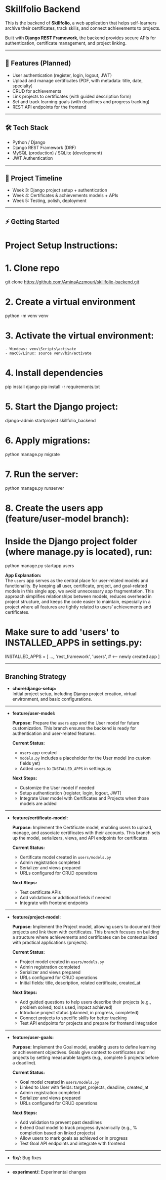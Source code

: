 # Skillfolio Backend

This is the backend of **Skillfolio**, a web application that helps self-learners archive their certificates, track skills, and connect achievements to projects.

Built with **Django REST Framework**, the backend provides secure APIs for authentication, certificate management, and project linking.

---

## 🚀 Features (Planned)

- User authentication (register, login, logout, JWT)
- Upload and manage certificates (PDF, with metadata: title, date, specialty)
- CRUD for achievements
- Link projects to certificates (with guided description form)
- Set and track learning goals (with deadlines and progress tracking)
- REST API endpoints for the frontend

---

## 🛠️ Tech Stack

- Python / Django
- Django REST Framework (DRF)
- MySQL (production) / SQLite (development)
- JWT Authentication

---

## 📅 Project Timeline

- Week 3: Django project setup + authentication
- Week 4: Certificates & achievements models + APIs
- Week 5: Testing, polish, deployment

---

## ⚡ Getting Started

# Project Setup Instructions:

# 1. Clone repo

git clone https://github.com/AminaAzzmouri/skillfolio-backend.git

# 2. Create a virtual environment

python -m venv venv

# 3. Activate the virtual environment:

    - Windows: venv\Scripts\activate
    - macOS/Linux: source venv/bin/activate

# 4. Install dependencies

pip install django
pip install -r requirements.txt

# 5. Start the Django project:

django-admin startproject skillfolio_backend

# 6. Apply migrations:

python manage.py migrate

# 7. Run the server:

python manage.py runserver

# 8. Create the users app (feature/user-model branch):

# Inside the Django project folder (where manage.py is located), run:

python manage.py startapp users

**App Explanation:**  
 The `users` app serves as the central place for user-related models and functionality. By keeping all user, certificate, project, and goal-related models in this single app, we avoid unnecessary app fragmentation. This approach simplifies relationships between models, reduces overhead in project structure, and keeps the code easier to maintain, especially in a project where all features are tightly related to users’ achievements and certificates.

# Make sure to add 'users' to INSTALLED_APPS in settings.py:

INSTALLED_APPS = [
...,
'rest_framework',
'users', # <-- newly created app
]

---

## Branching Strategy

- **chore/django-setup:**  
  Initial project setup, including Django project creation, virtual environment, and basic configurations.

---

- **feature/user-model:**

  **Purpose:** Prepare the `users` app and the User model for future customization. This branch ensures the backend is ready for authentication and user-related features.

  **Current Status:**

  - `users` app created
  - `models.py` includes a placeholder for the User model (no custom fields yet)
  - Added `users` to `INSTALLED_APPS` in settings.py

  **Next Steps:**

  - Customize the User model if needed
  - Setup authentication (register, login, logout, JWT)
  - Integrate User model with Certificates and Projects when those models are added

---

- **feature/certificate-model:**

  **Purpose:** Implement the Certificate model, enabling users to upload, manage, and associate certificates with their accounts. This branch sets up the model, serializers, views, and API endpoints for certificates.

  **Current Status:**

  - Certificate model created in `users/models.py`
  - Admin registration completed
  - Serializer and views prepared
  - URLs configured for CRUD operations

  **Next Steps:**

  - Test certificate APIs
  - Add validations or additional fields if needed
  - Integrate with frontend endpoints

---

- **feature/project-model:**

  **Purpose:** Implement the Project model, allowing users to document their projects and link them with certificates. This branch focuses on building a structure where achievements and certificates can be contextualized with practical applications (projects).

  **Current Status:**

  - Project model created in `users/models.py`
  - Admin registration completed
  - Serializer and views prepared
  - URLs configured for CRUD operations
  - Initial fields: title, description, related certificate, created_at

  **Next Steps:**

  - Add guided questions to help users describe their projects (e.g., problem solved, tools used, impact achieved)
  - Introduce project status (planned, in progress, completed)
  - Connect projects to specific skills for better tracking
  - Test API endpoints for projects and prepare for frontend integration

---

- **feature/user-goals:**

  **Purpose:** Implement the Goal model, enabling users to define learning or achievement objectives. Goals give context to certificates and projects by setting measurable targets (e.g., complete 5 projects before a deadline).

  **Current Status:**

  - Goal model created in `users/models.py`
  - Linked to User with fields: target_projects, deadline, created_at
  - Admin registration completed
  - Serializer and views prepared
  - URLs configured for CRUD operations

  **Next Steps:**

  - Add validation to prevent past deadlines
  - Extend Goal model to track progress dynamically (e.g., % completion based on linked projects)
  - Allow users to mark goals as achieved or in progress
  - Test Goal API endpoints and integrate with frontend

---

- **fix/<fix-name>:** Bug fixes

---

- **experiment/<experiment-name>:** Experimental changes
